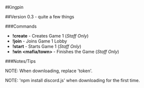 #Kingpin

##Version 0.3 - quite a few things

###Commands

* **!create** - Creates Game 1 (*Staff Only*)
* **!join** - Joins Game 1 Lobby
* **!start** - Starts Game 1 (*Staff Only*)
* **!win <mafia/town> <gamenumber>** - Finishes the Game (*Staff Only*)

###Notes/Tips

NOTE: When downloading, replace 'token'.

NOTE: 'npm install discord.js' when downloading for the first time.
